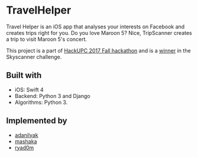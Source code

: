 # TravelHelper

Travel Helper is an iOS app that analyses your interests on Facebook and creates trips right for you. Do you love Maroon 5? Nice, TripScanner creates a trip to visit Maroon 5's concert.

This project is a part of [HackUPC 2017 Fall hackathon](https://hackupc2017f.devpost.com/) and is a [winner](https://devpost.com/software/tripscanner) in the Skyscanner challenge.

## Built with

* iOS: Swift 4
* Backend: Python 3 and Django
* Algorithms: Python 3.

## Implemented by

- [adanilyak](https://github.com/adanilyak)
- [mashaka](https://github.com/mashaka)
- [ryad0m](https://github.com/ryad0m)
